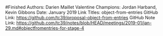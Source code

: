 #Finished
Authors: Darien Maillet Valentine
Champions: Jordan Harband, Kevin Gibbons
Date: January 2019
Link Titles: object-from-entries
GitHub Link: https://github.com/tc39/proposal-object-from-entries
GitHub Note Link: https://github.com/tc39/notes/blob/HEAD/meetings/2019-01/jan-29.md#objectfromentries-for-stage-4

